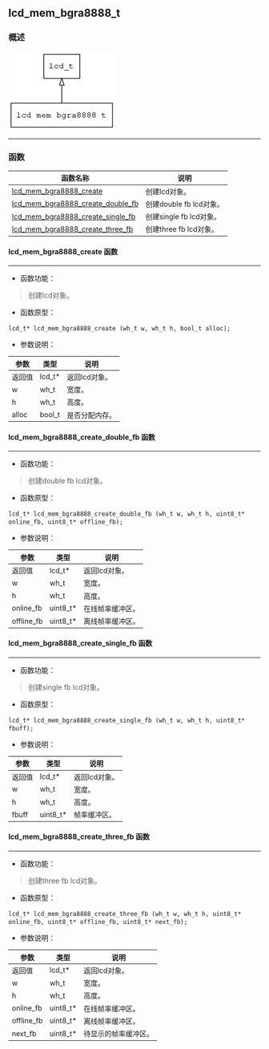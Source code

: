 ## lcd\_mem\_bgra8888\_t
### 概述
![image](images/lcd_mem_bgra8888_t_0.png)


----------------------------------
### 函数
<p id="lcd_mem_bgra8888_t_methods">

| 函数名称 | 说明 | 
| -------- | ------------ | 
| <a href="#lcd_mem_bgra8888_t_lcd_mem_bgra8888_create">lcd\_mem\_bgra8888\_create</a> | 创建lcd对象。 |
| <a href="#lcd_mem_bgra8888_t_lcd_mem_bgra8888_create_double_fb">lcd\_mem\_bgra8888\_create\_double\_fb</a> | 创建double fb lcd对象。 |
| <a href="#lcd_mem_bgra8888_t_lcd_mem_bgra8888_create_single_fb">lcd\_mem\_bgra8888\_create\_single\_fb</a> | 创建single fb lcd对象。 |
| <a href="#lcd_mem_bgra8888_t_lcd_mem_bgra8888_create_three_fb">lcd\_mem\_bgra8888\_create\_three\_fb</a> | 创建three fb lcd对象。 |
#### lcd\_mem\_bgra8888\_create 函数
-----------------------

* 函数功能：

> <p id="lcd_mem_bgra8888_t_lcd_mem_bgra8888_create">创建lcd对象。

* 函数原型：

```
lcd_t* lcd_mem_bgra8888_create (wh_t w, wh_t h, bool_t alloc);
```

* 参数说明：

| 参数 | 类型 | 说明 |
| -------- | ----- | --------- |
| 返回值 | lcd\_t* | 返回lcd对象。 |
| w | wh\_t | 宽度。 |
| h | wh\_t | 高度。 |
| alloc | bool\_t | 是否分配内存。 |
#### lcd\_mem\_bgra8888\_create\_double\_fb 函数
-----------------------

* 函数功能：

> <p id="lcd_mem_bgra8888_t_lcd_mem_bgra8888_create_double_fb">创建double fb lcd对象。

* 函数原型：

```
lcd_t* lcd_mem_bgra8888_create_double_fb (wh_t w, wh_t h, uint8_t* online_fb, uint8_t* offline_fb);
```

* 参数说明：

| 参数 | 类型 | 说明 |
| -------- | ----- | --------- |
| 返回值 | lcd\_t* | 返回lcd对象。 |
| w | wh\_t | 宽度。 |
| h | wh\_t | 高度。 |
| online\_fb | uint8\_t* | 在线帧率缓冲区。 |
| offline\_fb | uint8\_t* | 离线帧率缓冲区。 |
#### lcd\_mem\_bgra8888\_create\_single\_fb 函数
-----------------------

* 函数功能：

> <p id="lcd_mem_bgra8888_t_lcd_mem_bgra8888_create_single_fb">创建single fb lcd对象。

* 函数原型：

```
lcd_t* lcd_mem_bgra8888_create_single_fb (wh_t w, wh_t h, uint8_t* fbuff);
```

* 参数说明：

| 参数 | 类型 | 说明 |
| -------- | ----- | --------- |
| 返回值 | lcd\_t* | 返回lcd对象。 |
| w | wh\_t | 宽度。 |
| h | wh\_t | 高度。 |
| fbuff | uint8\_t* | 帧率缓冲区。 |
#### lcd\_mem\_bgra8888\_create\_three\_fb 函数
-----------------------

* 函数功能：

> <p id="lcd_mem_bgra8888_t_lcd_mem_bgra8888_create_three_fb">创建three fb lcd对象。

* 函数原型：

```
lcd_t* lcd_mem_bgra8888_create_three_fb (wh_t w, wh_t h, uint8_t* online_fb, uint8_t* offline_fb, uint8_t* next_fb);
```

* 参数说明：

| 参数 | 类型 | 说明 |
| -------- | ----- | --------- |
| 返回值 | lcd\_t* | 返回lcd对象。 |
| w | wh\_t | 宽度。 |
| h | wh\_t | 高度。 |
| online\_fb | uint8\_t* | 在线帧率缓冲区。 |
| offline\_fb | uint8\_t* | 离线帧率缓冲区。 |
| next\_fb | uint8\_t* | 待显示的帧率缓冲区。 |
